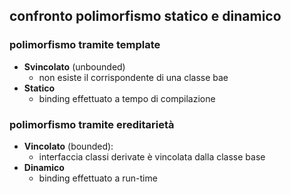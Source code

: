## confronto polimorfismo statico e dinamico
### polimorfismo tramite template
- **Svincolato** (unbounded)
	- non esiste il corrispondente di una classe bae
- **Statico** 
	- binding effettuato a tempo di compilazione
### polimorfismo tramite ereditarietà
- **Vincolato** (bounded):
	- interfaccia classi derivate è vincolata dalla classe base
- **Dinamico**
	- binding effettuato a run-time